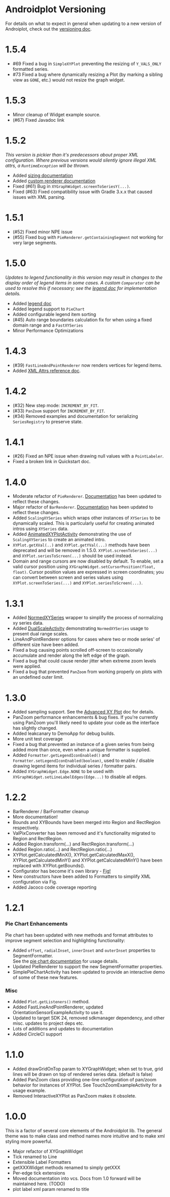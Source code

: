 # Androidplot Versioning
For details on what to expect in general when updating to a new version of Androiplot, check out the
[versioning doc](versioning.md).

# 1.5.4

* #69 Fixed a bug in `SimpleXYPlot` preventing the resizing of `Y_VALS_ONLY` formatted series.
* #73 Fixed a bug where dynamically resizing a Plot (by marking a sibling view as `GONE`, etc.) would not resize the graph widget.

# 1.5.3

* Minor cleanup of Widget example source.
* (#67) Fixed Javadoc link

# 1.5.2

_This version is pickier than it's predecessors about proper XML configuration.  Where
previous versions would silently ignore illegal XML attrs, a `RuntimeException` will be thrown._
* Added [sizing documentation](plot_composition.md#sizing-widgets)
* Added [custom renderer documentation](custom_renderer.md)
* Fixed (#61) Bug in `XYGraphWidget.screenToSeriesY(...)`.
* Fixed (#63) Fixed compatibility issue with Gradle 3.x.x that caused issues with XML parsing.

# 1.5.1

* (#52) Fixed minor NPE issue
* (#55) Fixed bug with `PieRenderer.getContainingSegment` not working for very large segments.

# 1.5.0

_Updates to legend functionality in this version may result in changes to the display order
of legend items in some cases.  A custom `Comparator` can be used to resolve this if necessary;
see the [legend doc](legend.md) for implementation details._

* Added [legend doc](legend.md)
* Added legend support to `PieChart`
* Added configurable legend item sorting
* (#45) Auto range boundaries calculation fix for when using a fixed domain range and a `FastXYSeries`
* Minor Performance Optimizations

# 1.4.3

* (#39) `FastLineAndPointRenderer` now renders vertices for legend items.
* Added [XML Attrs reference doc](attrs.md).

# 1.4.2

* (#32) New step mode: `INCREMENT_BY_FIT`.
* (#33) `PanZoom` support for `INCREMENT_BY_FIT`.
* (#34) Removed examples and documentation for serializing `SeriesRegistry` to preserve state.

# 1.4.1

* (#26) Fixed an NPE issue when drawing null values with a `PointLabeler`.
* Fixed a broken link in Quickstart doc.

# 1.4.0

* Moderate refactor of `PieRenderer`.  [Documentation](piechart.md) has been updated to reflect these changes.  
* Major refactor of `BarRenderer`.  [Documentation](barchart.md) has been updated to reflect these changes.
* Added `ScalingXYSeries` which wraps other instances of `XYSeries` to be dynamically scaled.  This is
particularly useful for creating animated intros using `XYSeries` data.
* Added [AnimatedXYPlotActivity](../demoapp/src/main/java/com/androidplot/demos/AnimatedXYPlotActivity.java) 
demonstrating the use of `ScalingXYSeries` to create an animated intro.
* `XYPlot.getXVal(..)` and `XYPlot.getYVal(...)` methods have been deprecated and will be removed in 1.5.0.
`XYPlot.screenToSeries(...)` and `XYPlot.seriesToScreen(...)` should be used instead.
* Domain and range cursors are now disabled by default.  To enable, set a valid cursor position using
`XYGraphWidget.setCursorPosition(float, float)`.  Cursor position values are expressed in screen coordinates;
you can convert between screen and series values using `XYPlot.screenToSeries(...)` and `XYPlot.seriesToScreen(...)`.

# 1.3.1

* Added [NormedXYSeries](advanced_xy_plot.md#normedxyseries) wrapper to simplify the process of normalizing xy series data.
* Added [DualScaleActivity](../demoapp/src/main/java/com/androidplot/demos/DualScaleActivity.java) 
demonstrating `NormedXYSeries` usage to present dual range scales.
* LineAndPointRenderer options for cases where two or mode series' of different size have been added.
* Fixed a bug causing points scrolled off-screen to occasionally accumulate and render along the left edge of the graph.
* Fixed a bug that could cause render jitter when extreme zoom levels were applied.
* Fixed a bug that prevented `PanZoom` from working properly on plots with an undefined outer limit.

# 1.3.0

* Added sampling support.  See the [Advanced XY Plot](advanced_xy_plot.md) doc for details.
* PanZoom performance enhancements & bug fixes.  If you're currently using PanZoom you'll likely need to 
update your code as the interface has slightly changed. 
* Added leakcanary to DemoApp for debug builds.
* More unit test coverage
* Fixed a bug that prevented an instance of a given series from being added more than once, even 
when a unique formatter is supplied.
* Added `Formatter.getLegendIconEnabled()` and `Formatter.setLegendIconEnabled(boolean)`, used to enable / disable drawing legend items for individual
series / formatter pairs.
* Added `XYGraphWidget.Edge.NONE` to be used with `XYGraphWidget.setLineLabelEdges(Edge...)` to disable all edges.

# 1.2.2

* BarRenderer / BarFormatter cleanup
* More documentation! 
* Bounds and XYBounds have been merged into Region and RectRegion respectively.
* ValPixConverter has been removed and it's functionality migrated to Region and RectRegion.
* Added Region.transform(...) and RectRegion.transform(...)
* Added Region.ratio(...) and RectRegion.ratio(...)
* XYPlot.getCalculatedMinX(), XYPlot.getCalculatedMaxX(), XYPlot.getCalculatedMinY() and XYPlot.getCalculatedMinY()
have been replaced with XYPlot.getBounds().
* Configurator has become it's own library - [Fig!](https://github.com/halfhp/fig)
* New constructors have been added to Formatters to simplify XML configuration via Fig.
* Added Jacoco code coverage reporting

# 1.2.1

### Pie Chart Enhancements
Pie chart has been updated with new methods and format attributes to improve segment
selection and highlighting functionality:

* Added `offset`, `radialInset`, `innerInset` and `outerInset` properties to SegmentFormatter.  
See the [pie chart documentation](piechart.md) for usage details.
* Updated PieRenderer to support the new SegmentFormatter properties.
* SimplePieChartActivity has been updated to provide an interactive demo of some of these new features.

### Misc

* Added `Plot.getListeners()` method.
* Added FastLineAndPointRenderer, updated OrientationSensorExampleActivity to use it.
* Updated to target SDK 24, removed sdkmanager dependency, and other misc. updates to project deps etc.
* Lots of additions and updates to documentation
* Added CircleCI support

# 1.1.0

* Added drawGridOnTop param to XYGraphWidget; when set to true, grid lines will be drawn on top of rendered series data.  (default is false)
* Added PanZoom class providing one-line configuration of pan/zoom behavior for instances of XYPlot.  See TouchZoomExampleActivity for a usage example.
* Removed InteractiveXYPlot as PanZoom makes it obsolete.

# 1.0.0

This is a factor of several core elements of the Androidplot lib.  The general theme was to 
make class and method names more intuitive and to make xml styling more powerful.

* Major refactor of XYGraphWidget
* Tick renamed to Line
* Extensible Label Formatters
* getXXXWidget methods renamed to simply getXXX
* Per-edge tick extensions
* Moved documentation into vcs.  Docs from 1.0 forward will be maintained here. (TODO)
* plot label xml param renamed to title